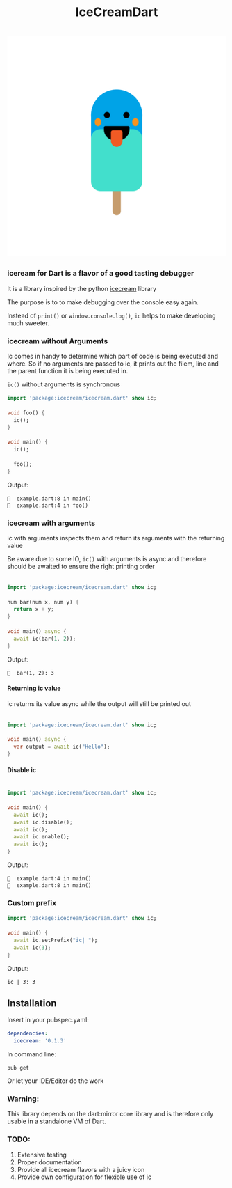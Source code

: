 # <center>IceCreamDart</center>
<h1 align="center">
  <img src="icon.png" width="600px" alt="icecream">
</h1>


### iceream for Dart is a flavor of a good tasting debugger

It is a library inspired by the python [icecream](https://github.com/gruns/icecream) library

The purpose is to to make debugging over the console easy again.

Instead of `print()` or `window.console.log()`, `ic` helps to make developing much sweeter.


### icecream without Arguments

Ic comes in handy to determine which part of code is being executed and where. So if no arguments are passed to ic, it prints out the filem, line and the parent function it is being executed in.

`ic()` without arguments is synchronous 

```dart
import 'package:icecream/icecream.dart' show ic;

void foo() {
  ic();
}

void main() {
  ic();

  foo();
}

```

Output:

```
🍦  example.dart:8 in main()
🍦  example.dart:4 in foo()
```

### icecream with arguments

ic with arguments inspects them and return its arguments with the returning value

Be aware due to some IO, `ic()` with arguments is async and therefore should be awaited to ensure the right printing order

```dart

import 'package:icecream/icecream.dart' show ic;

num bar(num x, num y) {
  return x + y;
}

void main() async {
  await ic(bar(1, 2));
}

```


Output: 
```
🍦  bar(1, 2): 3
```

#### Returning ic value

ic returns its value async while the output will still be printed out

```dart

import 'package:icecream/icecream.dart' show ic;

void main() async {
  var output = await ic("Hello");
}
```

#### Disable ic

```dart

import 'package:icecream/icecream.dart' show ic;

void main() {
  await ic();
  await ic.disable();
  await ic();
  await ic.enable();
  await ic();
}

```

Output:

```
🍦  example.dart:4 in main()
🍦  example.dart:8 in main()
```

### Custom prefix

```dart
import 'package:icecream/icecream.dart' show ic;

void main() {
  await ic.setPrefix("ic| ");
  await ic(3);
}
```

Output:

```
ic | 3: 3
```

## Installation

Insert in your pubspec.yaml:

```yaml
dependencies:
  icecream: '0.1.3'
```

In command line:
```
pub get
```

Or let your IDE/Editor do the work

### Warning:

This library depends on the dart:mirror core library and is therefore only usable in a standalone VM of Dart.
 

 ### TODO:

 1. Extensive testing
 2. Proper documentation
 3. Provide all icecream flavors with a juicy icon
 4. Provide own configuration for flexible use of ic
